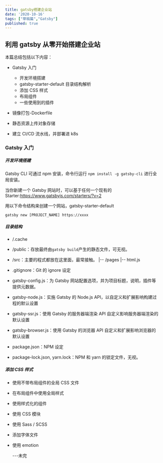 ```yaml
---
title: gatsby搭建企业站
date: '2020-10-16'
tags: ["草稿篇","Gatsby"]
published: true
---
```


## 利用 gatsby 从零开始搭建企业站

本篇总结包括以下内容：

- Gatsby 入门

  - 开发环境搭建
  - gatsby-starter-default 目录结构解析
  - 添加 CSS 样式
  - 布局组件
  - 一些使用到的插件

- 镜像打包-Dockerfile
- 静态资源上传对象存储
- 建立 CI/CD 流水线，并部署进 k8s

### Gatsby 入门

##### 开发环境搭建

Gatsby CLI 可通过 npm 安装，命令行运行 `npm install -g gatsby-cli` 进行全局安装。

当你新建一个 Gatsby 网站时，可以基于任何一个现有的 Starter:https://www.gatsbyjs.com/starters/?v=2

用以下命令结构来创建一个网站，gatsby-starter-default

`gatsby new [PROJECT_NAME] https://xxxx`

##### 目录结构

- /.cache
- /public：存放最终由`gatsby build`产生的静态文件，可无视。
- /src：主要的程式都放在这里面，最常接触。
  |-- /pages
  |-- html.js
- .gitignore：Git 的 ignore 设定
- gatsby-config.js：为 Gatsby 网站配置选项，并为项目标题，说明，插件等提供元数据。
- gatsby-node.js：实施 Gatsby 的 Node.js API，以自定义和扩展影响构建过程的默认设置
- gatsby-ssr.js：使用 Gatsby 的服务器端渲染 API 自定义影响服务器端渲染的默认设置
- gatsby-browser.js：使用 Gatsby 的浏览器 API 自定义和扩展影响浏览器的默认设置

- package.json：NPM 设定

- package-lock.json, yarn.lock：NPM 和 yarn 的锁定文件，无视。

##### 添加 CSS 样式

- 使用不带布局组件的全局 CSS 文件

- 在布局组件中使用全局样式

- 使用样式化的组件

- 使用 CSS 模块

- 使用 Sass / SCSS

- 添加字体文件

- 使用 emotion

  ---未完
